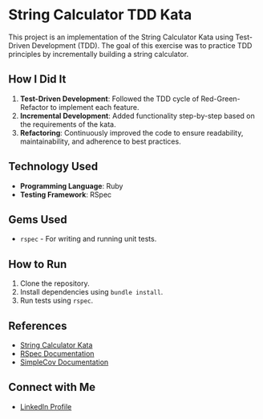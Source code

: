 # String Calculator TDD Kata

This project is an implementation of the String Calculator Kata using Test-Driven Development (TDD). The goal of this exercise was to practice TDD principles by incrementally building a string calculator.

## How I Did It

1. **Test-Driven Development**: Followed the TDD cycle of Red-Green-Refactor to implement each feature.
2. **Incremental Development**: Added functionality step-by-step based on the requirements of the kata.
3. **Refactoring**: Continuously improved the code to ensure readability, maintainability, and adherence to best practices.

## Technology Used

- **Programming Language**: Ruby
- **Testing Framework**: RSpec

## Gems Used

- `rspec` - For writing and running unit tests.

## How to Run

1. Clone the repository.
2. Install dependencies using `bundle install`.
3. Run tests using `rspec`.

## References

- [String Calculator Kata](https://osherove.com/tdd-kata-1)
- [RSpec Documentation](https://rspec.info/)
- [SimpleCov Documentation](https://github.com/simplecov-ruby/simplecov)

## Connect with Me

- [LinkedIn Profile](https://www.linkedin.com/in/aravindh-jawahar/)
